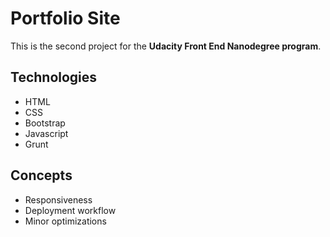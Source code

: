 # Portfolio Site

This is the second project for the **Udacity Front End Nanodegree program**.

## Technologies
* HTML
* CSS
* Bootstrap
* Javascript
* Grunt

## Concepts
* Responsiveness
* Deployment workflow
* Minor optimizations
